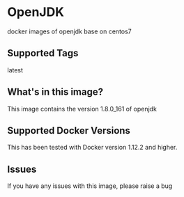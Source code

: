 # OpenJDK
docker images of openjdk base on centos7

## Supported Tags
latest


## What's in this image?
This image contains the version 1.8.0_161 of openjdk


## Supported Docker Versions
This has been tested with Docker version 1.12.2 and higher.

## Issues
If you have any issues with this image, please raise a bug
